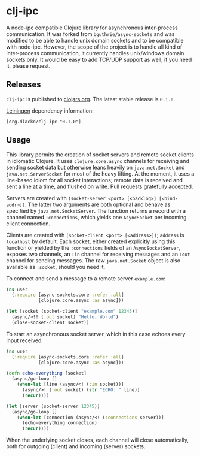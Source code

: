 # clj-ipc

A node-ipc compatible Clojure library for asynchronous inter-process communication. It was forked
from `bguthrie/async-sockets` and was modified to be able to handle unix domain sockets and to be
compatible with node-ipc. However, the scope of the project is to handle all kind of inter-process
communication, it currently handles unix/windows domain sockets only. It would be easy to add TCP/UDP
support as well, if you need it, please request.

## Releases

`clj-ipc` is published to [clojars.org](https://clojars.org). The latest stable release is `0.1.0`.

[Leiningen](http://leiningen.org) dependency information:

```
[org.dlacko/clj-ipc "0.1.0"]
```

## Usage

This library permits the creation of socket servers and remote socket clients in idiomatic Clojure. It uses
`clojure.core.async`  channels for receiving and sending socket data but otherwise leans heavily on `java.net.Socket`
and `java.net.ServerSocket` for most of the heavy lifting. At the moment, it uses a line-based idiom for all socket
interactions; remote data is received and sent a line at a time, and flushed on write. Pull requests gratefully
accepted.

Servers are created with `(socket-server <port> [<backlog>] [<bind-addr>])`. The latter two arguments are both optional
and behave as specified by `java.net.SocketServer`. The function returns a record with a channel named `:connections`, 
which yields one `AsyncSocket` per incoming client connection.

Clients are created with `(socket-client <port> [<address>])`; `address` is `localhost` by default. Each socket, either
created explicitly using this function or yielded by the `:connections` fields of an `AsyncSocketServer`, exposes two
channels, an `:in` channel for receiving messages and an `:out` channel for sending messages. The raw `java.net.Socket` 
object is also available as `:socket`, should you need it.

To connect and send a message to a remote server `example.com`:

```clojure
(ns user
  (:require [async-sockets.core :refer :all]
            [clojure.core.async :as async]))

(let [socket (socket-client "example.com" 12345)]
  (async/>!! (:out socket) "Hello, World")
  (close-socket-client socket))
```

To start an asynchronous socket server, which in this case echoes every input received:

```clojure
(ns user
  (:require [async-sockets.core :refer :all]
            [clojure.core.async :as async]))

(defn echo-everything [socket]
  (async/go-loop []
    (when-let [line (async/<! (:in socket))]
      (async/>! (:out socket) (str "ECHO: " line))
      (recur))))

(let [server (socket-server 12345)]
  (async/go-loop []
    (when-let [connection (async/<! (:connections server))]
      (echo-everything connection)
      (recur))))
```

When the underlying socket closes, each channel will close automatically, both for outgoing (client) and incoming
(server) sockets.
